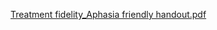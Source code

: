[Treatment fidelity_Aphasia friendly handout.pdf](https://github.com/user-attachments/files/16366929/Treatment.fidelity_Aphasia.friendly.handout.pdf)

